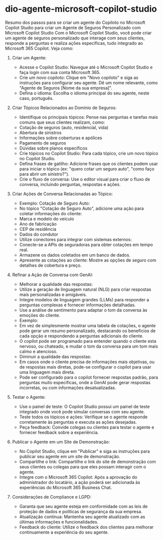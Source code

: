 # dio-agente-microsoft-copilot-studio
Resumo dos passos para se criar um agente do Copiloto no Microsoft Copilot Studio para criar um Agente de Seguros Personalizado com Microsoft Copilot Studio
Com o Microsoft Copilot Studio, você pode criar um agente de seguros personalizado que interage com seus clientes, responde a perguntas e realiza ações específicas, tudo integrado ao Microsoft 365 Copilot. Veja como:

1. Criar um Agente:
	- Acesse o Copilot Studio: Navegue até o Microsoft Copilot Studio e faça login com sua conta Microsoft 365.
	- Crie um novo copiloto: Clique em "Novo copiloto" e siga as instruções para configurar seu agente. Dê um nome relevante, como "Agente de Seguros [Nome da sua empresa]".
	- Defina o idioma: Escolha o idioma principal do seu agente, neste caso, português.
	
2. Criar Tópicos Relacionados ao Domínio de Seguros:
	- Identifique os principais tópicos: Pense nas perguntas e tarefas mais comuns que seus clientes realizam, como:
	- Cotação de seguros (auto, residencial, vida)
	- Abertura de sinistros
 	- Informações sobre coberturas e apólices
 	- Pagamento de seguros
	- Dúvidas sobre planos específicos
	- Crie tópicos no Copilot Studio: Para cada tópico, crie um novo tópico no Copilot Studio.
	- Defina frases de gatilho: Adicione frases que os clientes podem usar para iniciar o tópico (ex: "quero cotar um seguro auto", "como faço para abrir um sinistro?").
	- Crie o fluxo de conversa: Use o editor visual para criar o fluxo de conversa, incluindo perguntas, respostas e ações.
	
3. Criar Ações de Conversa Relacionadas ao Tópico:
 	- Exemplo: Cotação de Seguro Auto:
	- No tópico "Cotação de Seguro Auto", adicione uma ação para coletar informações do cliente:
	- Marca e modelo do veículo
	- Ano de fabricação
	- CEP de residência
	- Dados do condutor
	- Utilize conectores para integrar com sistemas externos:
	- Conecte-se a APIs de seguradoras para obter cotações em tempo real.
	- Armazene os dados coletados em um banco de dados.
	- Apresente as cotações ao cliente: Mostre as opções de seguro com detalhes de cobertura e preço.

4. Refinar a Ação de Conversa com GenAI:
	- Melhorar a qualidade das respostas:
	- Utilize a geração de linguagem natural (NLG) para criar respostas mais personalizadas e amigáveis.
	- Integre modelos de linguagem grandes (LLMs) para responder a perguntas complexas e fornecer informações detalhadas.
	- Use a análise de sentimento para adaptar o tom da conversa às emoções do cliente.
	- Exemplo:
	- Em vez de simplesmente mostrar uma tabela de cotações, o agente pode gerar um resumo personalizado, destacando os benefícios de cada opção e respondendo a perguntas adicionais do cliente.
	- O copilot pode ser programado para entender quando o cliente esta nervoso, ou chateado, e mudar o tom da conversa para um tom mais calmo e atencioso.
	- Diminuir a qualidade das respostas:
	- Em casos onde o cliente precisa de informações mais objetivas, ou de respostas mais diretas, pode-se configurar o copilot para usar uma linguagem mais direta.
	- Pode ser configurado para o copilot fornecer respostas padrão, para perguntas muito especificas, onde a GenAI pode gerar respostas incorretas, ou com informações desatualizadas.

5. Testar o Agente:
	- Use o painel de teste: O Copilot Studio possui um painel de teste integrado onde você pode simular conversas com seu agente.
	- Teste todos os tópicos e ações: Verifique se o agente responde corretamente às perguntas e executa as ações desejadas.
	- Peça feedback: Convide colegas ou clientes para testar o agente e fornecer feedback sobre a experiência.

6. Publicar o Agente em um Site de Demonstração:
	- No Copilot Studio, clique em "Publicar" e siga as instruções para publicar seu agente em um site de demonstração.
	- Compartilhe o link: Compartilhe o link do site de demonstração com seus clientes ou colegas para que eles possam interagir com o agente.
	- Integre com o Microsoft 365 Copilot: Após a aprovação do administrador do locatário, a ação poderá ser adicionada às experiências do Microsoft 365 Business Chat.

7. Considerações de Compliance e LGPD:
	- Garanta que seu agente esteja em conformidade com as leis de proteção de dados e políticas de segurança da sua empresa.
	- Atualização contínua: Mantenha seu agente atualizado com as últimas informações e funcionalidades.
	- Feedback do cliente: Utilize o feedback dos clientes para melhorar continuamente a experiência do seu agente.

